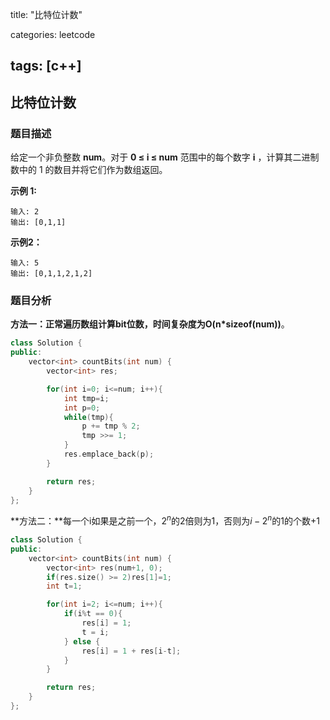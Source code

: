 title: "比特位计数"

categories: leetcode

tags: [c++]
---
## 比特位计数
### 题目描述

给定一个非负整数 **num**。对于 **0 ≤ i ≤ num** 范围中的每个数字 **i** ，计算其二进制数中的 1 的数目并将它们作为数组返回。

**示例 1:**

~~~
输入: 2
输出: [0,1,1]
~~~

**示例2：**

~~~
输入: 5
输出: [0,1,1,2,1,2]
~~~

### 题目分析

**方法一：**正常遍历数组计算bit位数，时间复杂度为**O(n*sizeof(num))**。

~~~c++
class Solution {
public:
    vector<int> countBits(int num) {
        vector<int> res;

        for(int i=0; i<=num; i++){
            int tmp=i;
            int p=0;
            while(tmp){
                p += tmp % 2;
                tmp >>= 1;
            }
            res.emplace_back(p);
        }

        return res;
    }
};
~~~

**方法二：**每一个i如果是之前一个，$2^n$的2倍则为1，否则为$i-2^n$的1的个数+1

~~~c++
class Solution {
public:
    vector<int> countBits(int num) {
        vector<int> res(num+1, 0);
        if(res.size() >= 2)res[1]=1;
        int t=1;

        for(int i=2; i<=num; i++){
            if(i%t == 0){
                res[i] = 1;
                t = i;
            } else {
                res[i] = 1 + res[i-t];
            }
        }

        return res;
    }
};
~~~

